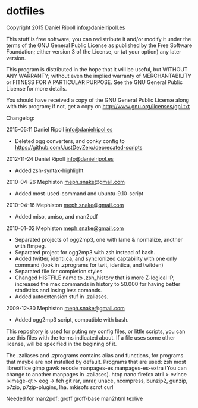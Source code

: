 # dotfiles

Copyright 2015 Daniel Ripoll <info@danielripoll.es>

This stuff is free software; you can redistribute it and/or modify
it under the terms of the GNU General Public License as published by
the Free Software Foundation; either version 3 of the License, or
(at your option) any later version.

This program is distributed in the hope that it will be useful,
but WITHOUT ANY WARRANTY; without even the implied warranty of
MERCHANTABILITY or FITNESS FOR A PARTICULAR PURPOSE.  See the
GNU General Public License for more details.

You should have received a copy of the GNU General Public License
along with this program; if not, get a copy on http://www.gnu.org/licenses/gpl.txt


Changelog:

2015-05:11 Daniel Ripoll  <info@danielripol.es>

  * Deleted ogg converters, and conky config to https://github.com/JustDevZero/deprecated-scripts

2012-11-24  Daniel Ripoll  <info@danielripol.es>

 * Added zsh-syntax-highlight


2010-04-26  Mephiston  <meph.snake@gmail.com>

 * Added most-used-command and ubuntu-9.10-script

2010-04-16  Mephiston  <meph.snake@gmail.com>

 * Added miso, umiso, and man2pdf

2010-01-02  Mephiston  <meph.snake@gmail.com>

 * Separated projects of ogg2mp3, one with lame & normalize, another with ffmpeg.
 * Separated project for ogg2mp3 with zsh instead of bash.
 * Added twitter, identi.ca, and syncronized captability with one only command (look in .zprograms for twit, identica, and twitden)
 * Separated file for completion styles
 * Changed HISTFILE name to .zsh_history that is more Z-logical :P, increased the max commands in history to 50.000 for having better stadistics and losing less comands.
 * Added autoextension stuf in .zaliases.


2009-12-30  Mephiston  <meph.snake@gmail.com>

 * Added ogg2mp3 script, compatible with bash.

This repository is used for puting my config files, or little scripts, you can use this files with the terms indicated about.
If a file uses some other license, will be specified in the begining of it.

The .zaliases and .zprograms contains alias and functions, for programs that maybe are not installed by default.
Programs that are used:
zsh
most
libreoffice
gimp
gawk
recode
manpages-es,manpages-es-extra (You can change to another manpages in .zaliases).
htop
nano
firefox
atril > evince
lximage-qt > eog -> feh
git
rar, unrar, unace, ncompress, bunzip2, gunzip, p7zip, p7zip-plugins, lha.
mkisofs
scrot
curl

Needed for man2pdf:
groff
groff-base
man2html
texlive
